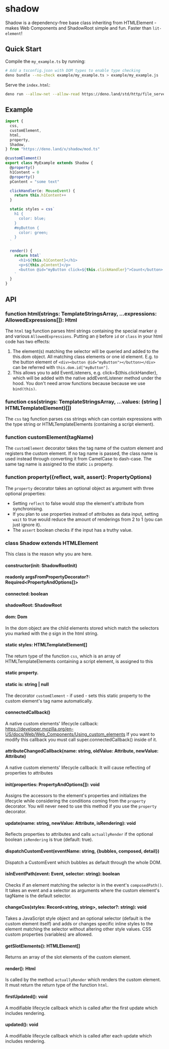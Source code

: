 # shadow

Shadow is a dependency-free base class inheriting from HTMLElement - makes Web
Components and ShadowRoot simple and fun. Faster than `lit-element`!

## Quick Start

Compile the `my_example.ts` by running:

```bash
# Add a tsconfig.json with DOM types to enable type checking
deno bundle --no-check example/my_example.ts > example/my_example.js
```

Serve the `index.html`:

```bash
deno run --allow-net --allow-read https://deno.land/std/http/file_server.ts example/
```

## Example

```typescript
import {
  css,
  customElement,
  html,
  property,
  Shadow,
} from "https://deno.land/x/shadow/mod.ts"

@customElement()
export class MyExample extends Shadow {
  @property()
  h1Content = 0
  @property()
  pContent = "some text"

  clickHandler(e: MouseEvent) {
    return this.h1Content++
  }

  static styles = css`
    h1 {
      color: blue;
    }
    #myButton {
      color: green;
    }
  `

  render() {
    return html`
      <h1>${this.h1Content}</h1>
      <p>${this.pContent}</p>
      <button @id="myButton click=${this.clickHandler}">Count</button>
    `
  }
}
```

## API

### function html(strings: TemplateStringsArray, ...expressions: AllowedExpressions[]): Html

The `html` tag function parses html strings containing the special marker `@`
and various `AllowedExpressions`. Putting an `@` before `id` or `class` in your
html code has two effects:

1. The element(s) matching the selector will be queried and added to the
   this.dom object. All matching class elements or one id element. E.g. to the
   button element of `<div><button @id="myButton"></button></div>` can be
   referred with `this.dom.id["myButton"]`.
2. This allows you to add EventListeners, e.g. click=\${this.clickHandler},
   which will be added with the native addEventListener method under the hood.
   You don't need arrow functions because because we use `bind(this)`.

### function css(strings: TemplateStringsArray, ...values: (string | HTMLTemplateElement)[])

The `css` tag function parses css strings which can contain expressions with the
type string or HTMLTemplateElements (containing a script element).

### function customElement(tagName)

The `customElement` decorator takes the tag name of the custom element and
registers the custom element. If no tag name is passed, the class name is used
instead through converting it from CamelCase to dash-case. The same tag name is
assigned to the static `is` property.

### function property({reflect, wait, assert}: PropertyOptions)

The `property` decorator takes an optional object as argument with three
optional properties:

- Setting `reflect` to false would stop the element's attribute from
  synchronising.
- If you plan to use properties instead of attributes as data input, setting
  `wait` to true would reduce the amount of renderings from 2 to 1 (you can just
  ignore it).
- The `assert` boolean checks if the input has a truthy value.

### class Shadow extends HTMLElement

This class is the reason why you are here.

#### constructor(init: ShadowRootInit)

#### readonly argsFromPropertyDecorator?: Required<PropertyAndOptions[]>

#### connected: boolean

#### shadowRoot: ShadowRoot

#### dom: Dom

In the dom object are the child elements stored which match the selectors you
marked with the `@` sign in the html string.

#### static styles: HTMLTemplateElement[]

The return type of the function `css`, which is an array of HTMLTemplateElements
containing a script element, is assigned to this

#### static property.

#### static is: string | null

The decorator `customElement` - if used - sets this static property to the
custom element's tag name automatically.

#### connectedCallback()

A native custom elements' lifecycle callback:
https://developer.mozilla.org/en-US/docs/Web/Web_Components/Using_custom_elements
If you want to modify this callback you must call super.connectedCallback()
inside of it.

#### attributeChangedCallback(name: string, oldValue: Attribute, newValue: Attribute)

A native custom elements' lifecycle callback: It will cause reflecting of
properties to attributes

#### init(properties: PropertyAndOptions[]): void

Assigns the accessors to the element's properties and initializes the lifecycle
while considering the conditions coming from the `property` decorator. You will
never need to use this method if you use the `property` decorator.

#### update(name: string, newValue: Attribute, isRendering): void

Reflects properties to attributes and calls `actuallyRender` if the optional
boolean `isRendering` is true (default: true).

#### dispatchCustomEvent(eventName: string, {bubbles, composed, detail})

Dispatch a CustomEvent which bubbles as default through the whole DOM.

#### isInEventPath(event: Event, selector: string): boolean

Checks if an element matching the selector is in the event's `composedPath()`.
It takes an event and a selector as arguments where the custom element's tagName
is the default selector.

#### changeCss(styles: Record<string, string>, selector?: string): void

Takes a JavaScript style object and an optional selector (default is the custom
element itself) and adds or changes specific inline styles to the element
matching the selector without altering other style values. CSS custom properties
(variables) are allowed.

#### getSlotElements(): HTMLElement[]

Returns an array of the slot elements of the custom element.

#### render(): Html

Is called by the method `actuallyRender` which renders the custom element. It
must return the return type of the function `html`.

#### firstUpdated(): void

A modifiable lifecycle callback which is called after the first update which
includes rendering.

#### updated(): void

A modifiable lifecycle callback which is called after each update which includes
rendering.
